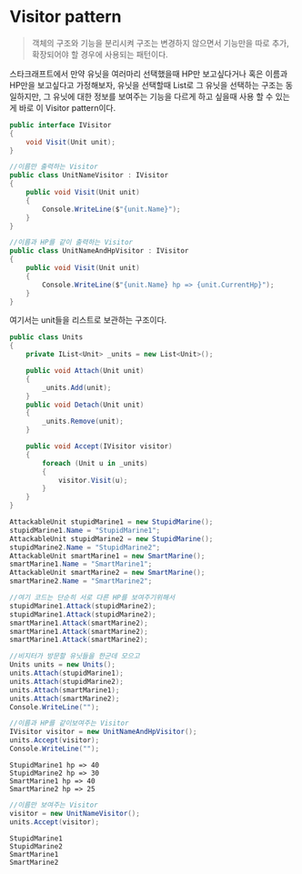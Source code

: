 # Visitor pattern
> 객체의 구조와 기능을 분리시켜 구조는 변경하지 않으면서 기능만을 따로 추가, 확장되어야 할 경우에 사용되는 패턴이다.

스타크래프트에서 만약 유닛을 여러마리 선택했을때 HP만 보고싶다거나 혹은 이름과 HP만을 보고싶다고 가정해보자,
유닛을 선택할때 List로 그 유닛을 선택하는 구조는 동일하지만, 그 유닛에 대한 정보를 보여주는 기능을 다르게 하고 싶을때 사용 할 수 있는게 바로 이 Visitor pattern이다.


```cs
public interface IVisitor
{
    void Visit(Unit unit);
}
```
```cs
//이름만 출력하는 Visitor
public class UnitNameVisitor : IVisitor
{
    public void Visit(Unit unit)
    {
        Console.WriteLine($"{unit.Name}");
    }
}
```

```cs
//이름과 HP를 같이 출력하는 Visitor
public class UnitNameAndHpVisitor : IVisitor
{
    public void Visit(Unit unit)
    {
        Console.WriteLine($"{unit.Name} hp => {unit.CurrentHp}");
    }
}
```
여기서는 unit들을 리스트로 보관하는 구조이다.
```cs
public class Units
{
    private IList<Unit> _units = new List<Unit>();

    public void Attach(Unit unit)
    {
        _units.Add(unit);
    }
    public void Detach(Unit unit)
    {
        _units.Remove(unit);
    }

    public void Accept(IVisitor visitor)
    {
        foreach (Unit u in _units)
        {
            visitor.Visit(u);
        }
    }
}
```

```cs
AttackableUnit stupidMarine1 = new StupidMarine();
stupidMarine1.Name = "StupidMarine1";
AttackableUnit stupidMarine2 = new StupidMarine();
stupidMarine2.Name = "StupidMarine2";
AttackableUnit smartMarine1 = new SmartMarine();
smartMarine1.Name = "SmartMarine1";
AttackableUnit smartMarine2 = new SmartMarine();
smartMarine2.Name = "SmartMarine2";

//여기 코드는 단순히 서로 다른 HP를 보여주기위해서
stupidMarine1.Attack(stupidMarine2);
stupidMarine1.Attack(stupidMarine2);
smartMarine1.Attack(smartMarine2);
smartMarine1.Attack(smartMarine2);
smartMarine1.Attack(smartMarine2);

//비지터가 방문할 유닛들을 한군데 모으고
Units units = new Units();
units.Attach(stupidMarine1);
units.Attach(stupidMarine2);
units.Attach(smartMarine1);
units.Attach(smartMarine2);
Console.WriteLine("");

//이름과 HP를 같이보여주는 Visitor
IVisitor visitor = new UnitNameAndHpVisitor();
units.Accept(visitor);
Console.WriteLine("");
```
```
StupidMarine1 hp => 40
StupidMarine2 hp => 30
SmartMarine1 hp => 40
SmartMarine2 hp => 25
```
```cs
//이름만 보여주는 Visitor
visitor = new UnitNameVisitor();
units.Accept(visitor);
```
```
StupidMarine1
StupidMarine2
SmartMarine1
SmartMarine2
```
